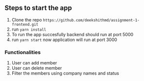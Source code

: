## Steps to start the app
 1. Clone the repo ```https://github.com/deekshithmd/assignment-1-frontend.git```
 2. run ```yarn install```
 3. To run the app succesfully backend should run at port 5000
 4. run ```yarn start``` now application will run at port 3000

### Functionalities
  1. User can add member
  2. User can delete member
  3. Filter the members using company names and status
     
